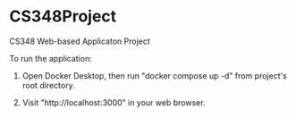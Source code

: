 # CS348Project
CS348 Web-based Applicaton Project

To run the application:

1. Open Docker Desktop, then run "docker compose up -d" from project's root directory.

2. Visit "http://localhost:3000" in your web browser.
